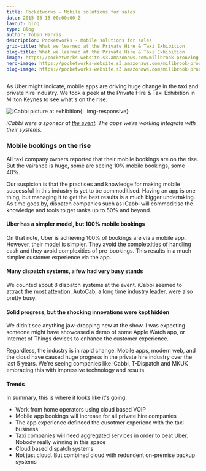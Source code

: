 ```yaml
---
title: Pocketworks - Mobile solutions for sales
date: 2015-05-15 00:00:00 Z
layout: blog
type: Blog
author: Tobin Harris
description: Pocketworks - Mobile solutions for sales
grid-title: What we learned at the Private Hire & Taxi Exhibition
blog-title: What we learned at the Private Hire & Taxi Exhibition
image: https://pocketworks-website.s3.amazonaws.com/millbrook-prooving-ground.jpg
hero-image: https://pocketworks-website.s3.amazonaws.com/millbrook-prooving-ground.jpg
blog-image: https://pocketworks-website.s3.amazonaws.com/millbrook-prooving-ground.jpg
---
```


As Uber might indicate, mobile apps are driving huge change in the taxi and private hire industry. We took a peek at the Private Hire &amp; Taxi Exhibition in Milton Keynes to see what's on the rise.

<!--more-->

![iCabbi picture at exhibition](https://pocketworks-website.s3.amazonaws.com/taxi-show-2015-milton-keynes-icabbi.jpg){: .img-responsive}

*iCabbi were a sponsor at [the event](http://www.phtm.co.uk/exhibition/milton-keynes-2015). The apps we're working integrate with their systems.*

### Mobile bookings on the rise

All taxi company owners reported that their mobile bookings are on the rise. But the vairance is huge, some are seeing 10% mobile bookings, some 40%.

Our suspicion is that the practices and knowledge for making mobile successful in this industry is yet to be commoditised. Having an app is one thing, but managing it to get the best results is a much bigger undertaking. As time goes by, dispatch companies such as iCabbi will  commoditise the knowledge and tools to get ranks up to 50% and beyond.

#### Uber has a simpler model, but 100% mobile bookings

On that note, Uber is achieving 100% of bookings are via a mobile app. However, their model is simpler. They avoid the completxities of handling cash and they avoid complexities of pre-bookings. This results in a much simpler customer experience via the app.

#### Many dispatch systems, a few had very busy stands

We counted about 8 dispatch systems at the event. iCabbi seemed to attract the most attention. AutoCab, a long time industry leader, were also pretty busy.

#### Solid progress, but the shocking innovations were kept hidden

We didn't see anything jaw-dropping new at the show. I was expecting someone might have showcased a demo of some Apple Watch app, or Internet of Things devices to enhance the customer experience.

Regardless, the industry is in rapid change. Mobile apps, modern web, and the cloud have caused huge progress in the private hire industry over the last 5 years. We're seeing companies like iCabbi, T-Dispatch and MKUK embracing this with impressive technology and results.

#### Trends

In summary, this is where it looks like it's going:

* Work from home operators using cloud based VOIP
* Mobile app bookings will increase for all private hire companies
* The app experience definced the cusotmer experienc with the taxi business
* Taxi companies will need aggregated services in order to beat Uber. Nobody really winning in this space
* Cloud based dispatch systems
* Not just cloud. But combined cloud with redundent on-premise backup systems
